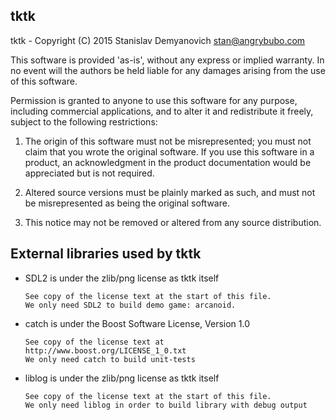 tktk
----

tktk - Copyright (C) 2015 Stanislav Demyanovich <stan@angrybubo.com>

This software is provided 'as-is', without any express or
implied warranty. In no event will the authors be held
liable for any damages arising from the use of this software.

Permission is granted to anyone to use this software for any purpose,
including commercial applications, and to alter it and redistribute
it freely, subject to the following restrictions:

1. The origin of this software must not be misrepresented;
   you must not claim that you wrote the original software.
   If you use this software in a product, an acknowledgment
   in the product documentation would be appreciated but
   is not required.

2. Altered source versions must be plainly marked as such,
   and must not be misrepresented as being the original software.

3. This notice may not be removed or altered from any
   source distribution.


External libraries used by tktk
-------------------------------

* SDL2 is under the zlib/png license as tktk itself

      See copy of the license text at the start of this file.
      We only need SDL2 to build demo game: arcanoid.

* catch is under the Boost Software License, Version 1.0

      See copy of the license text at http://www.boost.org/LICENSE_1_0.txt
      We only need catch to build unit-tests

* liblog is under the zlib/png license as tktk itself

      See copy of the license text at the start of this file.
      We only need liblog in order to build library with debug output
